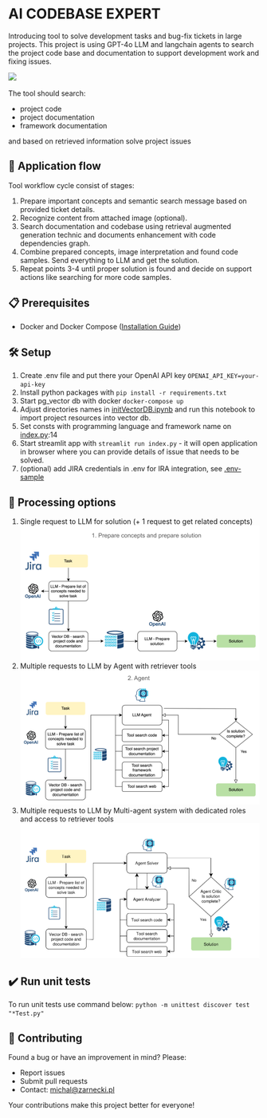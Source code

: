 # AI CODEBASE EXPERT

Introducing tool to solve development tasks and bug-fix tickets in large projects.
This project is using GPT-4o LLM and langchain agents to search the project code base and documentation to support development work and fixing issues.

<img src="img/codebase_expert.gif" />

The tool should search:
- project code
- project documentation 
- framework documentation

and based on retrieved information solve project issues

## 📱 Application flow
Tool workflow cycle consist of stages:
1. Prepare important concepts and semantic search message based on provided ticket details.
2. Recognize content from attached image (optional).
3. Search documentation and codebase using retrieval augmented generation technic and documents enhancement with code dependencies graph.
4. Combine prepared concepts, image interpretation and found code samples. Send everything to LLM and get the solution.
5. Repeat points 3-4 until proper solution is found and decide on support actions like searching for more code samples.

## 📋 Prerequisites

- Docker and Docker Compose ([Installation Guide](https://docs.docker.com/compose/install/))

## 🛠️ Setup
1. Create .env file and put there your OpenAI API key `OPENAI_API_KEY=your-api-key` 
2. Install python packages with `pip install -r requirements.txt`
3. Start pg_vector db with docker `docker-compose up`
4. Adjust directories names in [initVectorDB.ipynb](notebook/initVectorDB.ipynb) and run this notebook to import project resources into vector db.
5. Set consts with programming language and framework name on [index.py](index.py):14 
6. Start streamlit app with `streamlit run index.py` - it will open application in browser where you can provide details of issue that needs to be solved.
7. (optional) add JIRA credentials in .env for IRA integration, see [.env-sample](.env-sample)

## 🤖 Processing options
1. Single request to LLM for solution (+ 1 request to get related concepts)
![architecture1.png](img/architecture1.png)
2. Multiple requests to LLM by Agent with retriever tools
![architecture2.png](img/architecture2.png)
3. Multiple requests to LLM by Multi-agent system with dedicated roles and access to retriever tools
![architecture3.png](img/architecture3.png)

## ✔️ Run unit tests
To run unit tests use command below:
`python -m unittest discover test "*Test.py"`

## 👥 Contributing

Found a bug or have an improvement in mind? Please:
- Report issues
- Submit pull requests
- Contact: michal@zarnecki.pl

Your contributions make this project better for everyone!
